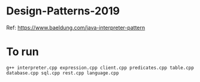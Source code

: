 # Design-Patterns-2019

Ref: https://www.baeldung.com/java-interpreter-pattern

# To run
`g++ interpreter.cpp expression.cpp client.cpp predicates.cpp table.cpp database.cpp sql.cpp rest.cpp language.cpp`
